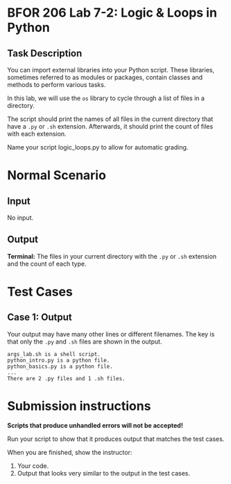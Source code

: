 # BFOR 206 Lab 7-2: Logic & Loops in Python

## Task Description

You can import external libraries into your
Python script. These libraries, sometimes referred to as
modules or packages, contain classes and methods to perform
various tasks.

In this lab, we will use the `os` library to cycle through
a list of files in a directory.

The script should print the names of all files in the
current directory that have a `.py` or `.sh` extension.
Afterwards, it should print the count of files with each
extension.

Name your script logic_loops.py to allow for automatic grading.

# Normal Scenario

## Input
No input.

## Output
**Terminal:** The files in your current directory
with the `.py` or `.sh` extension and the count of 
each type.


# Test Cases

## Case 1: Output
Your output may have many other lines or different
filenames. The key is that only the `.py` and `.sh`
files are shown in the output.

```shell
args_lab.sh is a shell script.
python_intro.py is a python file.
python_basics.py is a python file.
...
There are 2 .py files and 1 .sh files.
```



# Submission instructions

**Scripts that produce unhandled errors will not be accepted!**

Run your script to show that it produces output that
matches the test cases.

When you are finished, show the instructor:
1.  Your code.
2.  Output that looks very
    similar to the output in the test cases.
